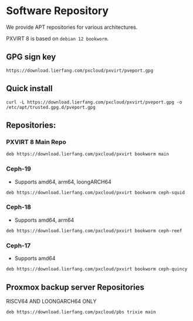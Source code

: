 # Software Repository

We provide APT repositories for various architectures.

PXVIRT 8 is based on `debian 12 bookworm`.

## GPG sign key
```
https://download.lierfang.com/pxcloud/pxvirt/pveport.gpg
```

## Quick install
```
curl -L https://download.lierfang.com/pxcloud/pxvirt/pveport.gpg -o /etc/apt/trusted.gpg.d/pveport.gpg
```

## Repositories:

### PXVIRT 8 Main Repo
```
deb https://download.lierfang.com/pxcloud/pxvirt bookworm main
```

### Ceph-19 
* Supports amd64, arm64, loongARCH64
```
deb https://download.lierfang.com/pxcloud/pxvirt bookworm ceph-squid 
```

### Ceph-18
* Supports amd64, arm64
```
deb https://download.lierfang.com/pxcloud/pxvirt bookworm ceph-reef 
```

### Ceph-17
* Supports amd64
```
deb https://download.lierfang.com/pxcloud/pxvirt bookworm ceph-quincy
```


## Proxmox backup server Repositories

RISCV64 AND LOONGARCH64 ONLY
```
deb https://download.lierfang.com/pxcloud/pbs trixie main
```